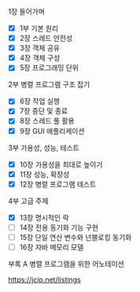 1장 들어가며

- [x] 1부 기본 원리
- [x] 2장 스레드 안전성
- [x] 3장 객체 공유
- [x] 4장 객체 구성
- [x] 5장 프로그래밍 단위

2부 병렬 프로그램 구조 잡기
- [x] 6장 작업 실행
- [x] 7장 중단 및 종료
- [x] 8장 스레드 풀 활용
- [x] 9장 GUI 애플리케이션

3부 가용성, 성능, 테스트
- [x] 10장 가용성을 최대로 높이기
- [x] 11장 성능, 확장성
- [x] 12장 병렬 프로그램 테스트

4부 고급 주제
- [x] 13장 명시적인 락
- [ ] 14장 전용 동기화 기능 구현
- [ ] 15장 단일 연산 변수와 넌블로킹 동기화
- [ ] 16장 자바 메모리 모델

부록 A 병렬 프로그램을 위한 어노테이션

https://jcip.net/listings